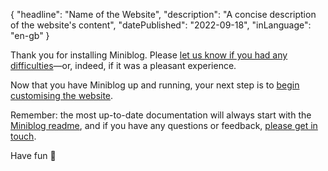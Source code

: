 {
  "headline": "Name of the Website",
  "description": "A concise description of the website's content",
  "datePublished": "2022-09-18",
  "inLanguage": "en-gb"
}

Thank you for installing Miniblog.  Please [let us know if you had any difficulties](https://github.com/miniblog/engine/issues)&mdash;or, indeed, if it was a pleasant experience.

Now that you have Miniblog up and running, your next step is to [begin customising the website](https://github.com/miniblog/engine/blob/main/doc/installation.md#Basic-Customisation).

Remember: the most up-to-date documentation will always start with the [Miniblog readme](https://github.com/miniblog/engine/blob/main/README.md), and if you have any questions or feedback, [please get in touch](https://github.com/miniblog/engine/issues).

Have fun 🙂
